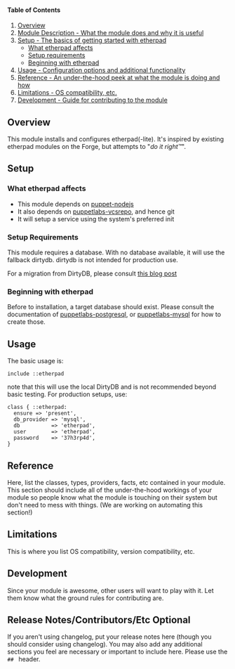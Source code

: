 #### Table of Contents

1. [Overview](#overview)
2. [Module Description - What the module does and why it is useful](#module-description)
3. [Setup - The basics of getting started with etherpad](#setup)
    * [What etherpad affects](#what-etherpad-affects)
    * [Setup requirements](#setup-requirements)
    * [Beginning with etherpad](#beginning-with-etherpad)
4. [Usage - Configuration options and additional functionality](#usage)
5. [Reference - An under-the-hood peek at what the module is doing and how](#reference)
5. [Limitations - OS compatibility, etc.](#limitations)
6. [Development - Guide for contributing to the module](#development)

## Overview

This module installs and configures etherpad(-lite).
It's inspired by existing etherpad modules on the Forge, but attempts to "*do it right™*".


## Setup

### What etherpad affects

* This module depends on [puppet-nodejs](https://forge.puppetlabs.com/puppet/nodejs)
* It also depends on [puppetlabs-vcsrepo](https://forge.puppetlabs.com/puppetlabs/vcsrepo), and hence git
* It will setup a service using the system's preferred init

### Setup Requirements

This module requires a database. With no database available, it will use the fallback dirtydb.
dirtydb is not intended for production use.

For a migration from DirtyDB, please consult [this blog
post](https://codeborne.com/2011/10/19/etherpad-lite-migrate-data-from-dirtydb.html)

### Beginning with etherpad

Before to installation, a target database should exist. Please consult the
documentation of
[puppetlabs-postgresql](https://forge.puppetlabs.com/puppetlabs/postgresql), or
[puppetlabs-mysql](https://forge.puppetlabs.com/puppetlabs/mysql) for how to
create those.

## Usage

The basic usage is:

```puppet
include ::etherpad
```

note that this will use the local DirtyDB and is not recommended beyond basic testing.
For production setups, use:

```puppet
class { ::etherpad:
  ensure => 'present',
  db_provider => 'mysql',
  db          => 'etherpad',
  user        => 'etherpad',
  password    => '37h3rp4d',
}
```

## Reference

Here, list the classes, types, providers, facts, etc contained in your module. This section should include all of the under-the-hood workings of your module so people know what the module is touching on their system but don't need to mess with things. (We are working on automating this section!)

## Limitations

This is where you list OS compatibility, version compatibility, etc.

## Development

Since your module is awesome, other users will want to play with it. Let them know what the ground rules for contributing are.

## Release Notes/Contributors/Etc **Optional**

If you aren't using changelog, put your release notes here (though you should consider using changelog). You may also add any additional sections you feel are necessary or important to include here. Please use the `## ` header. 
